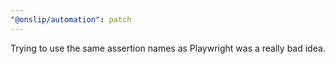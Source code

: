 ```yaml
---
"@onslip/automation": patch
---
```


Trying to use the same assertion names as Playwright was a really bad idea.
